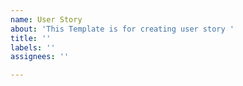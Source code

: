 ```yaml
---
name: User Story
about: 'This Template is for creating user story '
title: ''
labels: ''
assignees: ''

---
```



